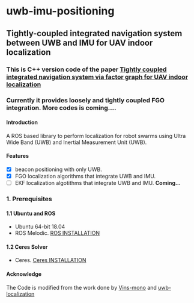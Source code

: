 # uwb-imu-positioning
## Tightly-coupled integrated navigation system between UWB and IMU for UAV indoor localization
### This is C++ version code of the paper [Tightly coupled integrated navigation system via factor graph for UAV indoor localization](https://www.sciencedirect.com/science/article/pii/S127096382031052X) 
### Currently it provides loosely and tightly coupled FGO integration. More codes is coming....

#### Introduction
A ROS based library to perform localization for robot swarms using Ultra Wide Band (UWB) and Inertial Measurement Unit (UWB).

#### Features
- [x] beacon positioning with only UWB.
- [x] FGO localization algorithms that integrate UWB and IMU.
- [ ] EKF localization algotithms that integrate UWB and IMU. **Coming...**

### 1. Prerequisites
#### 1.1 Ubuntu and ROS
   * Ubuntu 64-bit 18.04
   * ROS Melodic. [ROS INSTALLATION](http://wiki.ros.org/ROS/Installation)
   
#### 1.2 Ceres Solver
   * Ceres. [Ceres INSTALLATION](http://ceres-solver.org/installation.html)



#### Acknowledge
The Code is modified from the work done by [Vins-mono](https://github.com/HKUST-Aerial-Robotics/VINS-Mono) and [uwb-localization](https://github.com/lijx10/uwb-localization)
